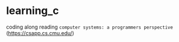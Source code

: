 # learning_c
coding along reading `computer systems: a programmers perspective` (https://csapp.cs.cmu.edu/)
